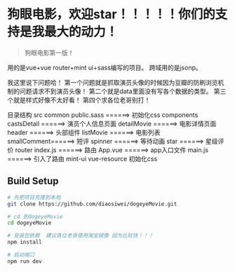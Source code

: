 # 狗眼电影，欢迎star！！！！！你们的支持是我最大的动力！

> 狗眼电影第一版！

用的是vue+vue router+mint ui+sass编写的项目。
跨域用的是jsonp。

我这里说下问题哈！
第一个问题就是抓取演员头像的时候因为豆瓣的防刷浏览机制的问题请求不到演员头像！
第二个就是data里面没有写各个数据的类型。
第三个就是样式好像不太好看！
第四个求各位老哥别打！

目录结构
	src
		common
			public.sass ======>  初始化css
		components
			castsDetail ======>  演员个人信息页面
			detailMovie ======>  电影详情页面
			header      ======>  头部组件
			listMovie   ======>  电影列表
			smallComment======>  短评
			spinner     ======>  等待动画
			star        ======>  星级评价
		router
			index.js    ======>  路由
		App.vue         ======>  app入口文件
		main.js         ======>  引入了路由 mint-ui vue-resource 初始化css
		
		
## Build Setup

``` bash
# 先把项目克隆到本地
git clone https://github.com/diaosiwei/dogeyeMovie.git

# cd 到dogeyeMovie
cd dogeyeMovie 

# 安装包依赖  建议各位老哥使用淘宝镜像 因为比较快！！！
npm install

# 启动端口
npm run dev




